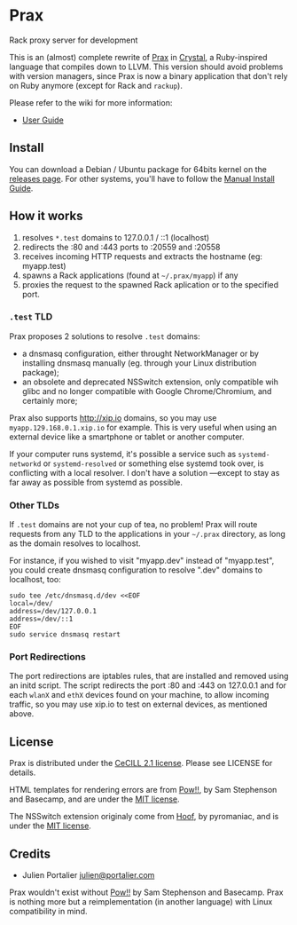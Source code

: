 # Prax

Rack proxy server for development

This is an (almost) complete rewrite of [Prax](https://github.com/ysbaddaden/prax)
in [Crystal](http://crystal-lang.org), a Ruby-inspired language that compiles
down to LLVM. This version should avoid problems with version managers, since Prax
is now a binary application that don't rely on Ruby anymore (except for Rack and
`rackup`).

Please refer to the wiki for more information:

- [User Guide](https://github.com/ysbaddaden/prax.cr/wiki/User-Guide)


## Install

You can download a Debian / Ubuntu package for 64bits kernel on the
[releases page](https://github.com/ysbaddaden/prax.cr/releases).
For other systems, you'll have to follow the
[Manual Install Guide](https://github.com/ysbaddaden/prax.cr/wiki/Manual-Install-Guide).


## How it works

1. resolves `*.test` domains to 127.0.0.1 / ::1 (localhost)
2. redirects the :80 and :443 ports to :20559 and :20558
3. receives incoming HTTP requests and extracts the hostname (eg: myapp.test)
4. spawns a Rack applications (found at `~/.prax/myapp`) if any
5. proxies the request to the spawned Rack aplication or to the specified port.

### `.test` TLD

Prax proposes 2 solutions to resolve `.test` domains:

- a dnsmasq configuration, either throught NetworkManager or by installing
  dnsmasq manually (eg. through your Linux distribution package);
- an obsolete and deprecated NSSwitch extension, only compatible wih glibc
  and no longer compatible with Google Chrome/Chromium, and certainly more;

Prax also supports http://xip.io domains, so you may use
`myapp.129.168.0.1.xip.io` for example. This is very useful when using an
external device like a smartphone or tablet or another computer.

If your computer runs systemd, it's possible a service such as
`systemd-networkd` or `systemd-resolved` or something else systemd took over,
is conflicting with a local resolver. I don't have a solution —except to stay
as far away as possible from systemd as possible.


### Other TLDs

If `.test` domains are not your cup of tea, no problem!  Prax will route
requests from any TLD to the applications in your `~/.prax` directory, as long
as the domain resolves to localhost.

For instance, if you wished to visit "myapp.dev" instead of "myapp.test", you
could create dnsmasq configuration to resolve ".dev" domains to localhost, too:

```
sudo tee /etc/dnsmasq.d/dev <<EOF
local=/dev/
address=/dev/127.0.0.1
address=/dev/::1
EOF
sudo service dnsmasq restart
```


### Port Redirections

The port redirections are iptables rules, that are installed and removed using
an initd script. The script redirects the port :80 and :443 on 127.0.0.1 and for
each `wlanX` and `ethX` devices found on your machine, to allow incoming
traffic, so you may use xip.io to test on external devices, as mentioned above.


## License

Prax is distributed under the [CeCILL 2.1 license](http://www.cecill.info).
Please see LICENSE for details.

HTML templates for rendering errors are from [Pow!!](http://pow.cx/), by Sam
Stephenson and Basecamp, and are under the [MIT license](http://www.opensource.org/licenses/MIT).

The NSSwitch extension originaly come from [Hoof](https://github.com/pyromaniac/hoof),
by pyromaniac, and is under the [MIT license](http://www.opensource.org/licenses/MIT).


## Credits

- Julien Portalier <julien@portalier.com>

Prax wouldn't exist without [Pow!!](http://pow.cx) by Sam Stephenson and
Basecamp. Prax is nothing more but a reimplementation (in another language)
with Linux compatibility in mind.
